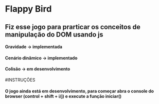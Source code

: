 # Flappy Bird
## Fiz esse jogo para prarticar os conceitos de manipulação do DOM usando js

#### Gravidade -> implementada
#### Cenário dinâmico -> implementado
#### Colisão -> em desenvolvimento


#INSTRUÇÕES

#### O jogo ainda está em desenvolvimento, para começar abra o console do browser (control + shift + i/j) e execute a função iniciar()

